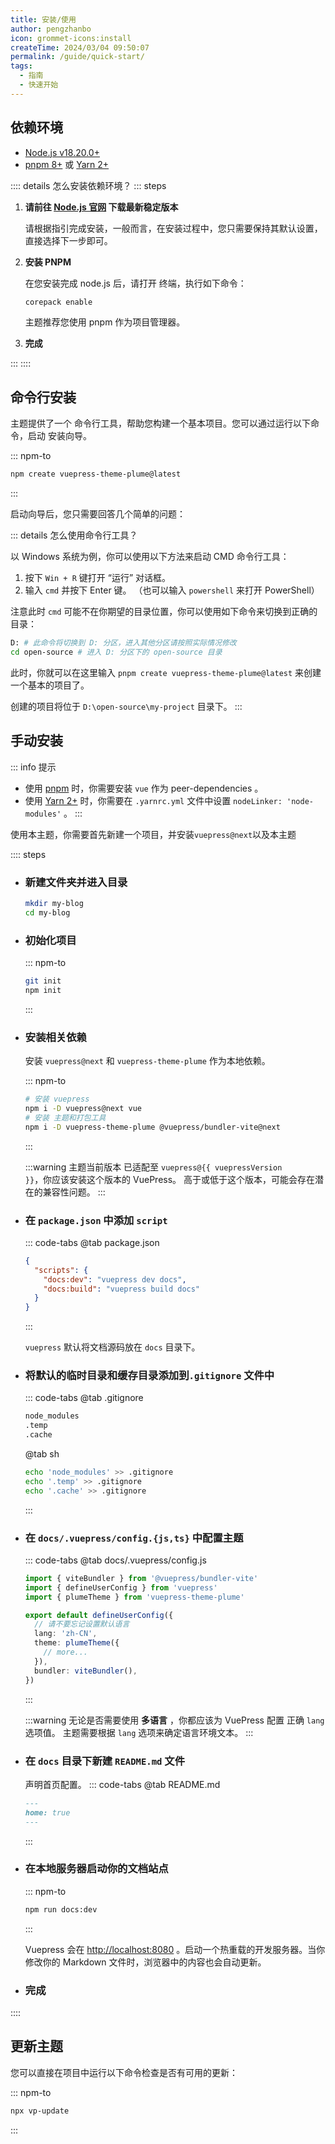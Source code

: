 ```yaml
---
title: 安装/使用
author: pengzhanbo
icon: grommet-icons:install
createTime: 2024/03/04 09:50:07
permalink: /guide/quick-start/
tags:
  - 指南
  - 快速开始
---
```


<script setup>
const vuepressVersion = __VUEPRESS_VERSION__
</script>

## 依赖环境

- [Node.js v18.20.0+](https://nodejs.org/)
- [pnpm 8+](https://pnpm.io/zh/) 或 [Yarn 2+](https://yarnpkg.com/)

:::: details 怎么安装依赖环境？
::: steps

1. **请前往 [Node.js 官网](https://nodejs.org/zh-cn) 下载最新稳定版本**

   请根据指引完成安装，一般而言，在安装过程中，您只需要保持其默认设置，直接选择下一步即可。

2. **安装 PNPM**

   在您安装完成 node.js 后，请打开 终端，执行如下命令：

   ```sh
   corepack enable
   ```

   主题推荐您使用 pnpm 作为项目管理器。

3. **完成**

:::
::::

## 命令行安装

主题提供了一个 命令行工具，帮助您构建一个基本项目。您可以通过运行以下命令，启动 安装向导。

::: npm-to

```sh
npm create vuepress-theme-plume@latest
```

:::

启动向导后，您只需要回答几个简单的问题：

<!-- @include: ../snippet/create.snippet.md ---->

::: details 怎么使用命令行工具？

以 Windows 系统为例，你可以使用以下方法来启动 CMD 命令行工具：

1. 按下 `Win + R` 键打开 “运行” 对话框。
2. 输入 `cmd` 并按下 Enter 键。 （也可以输入 `powershell` 来打开 PowerShell）

注意此时 `cmd` 可能不在你期望的目录位置，你可以使用如下命令来切换到正确的目录：

```sh
D: # 此命令将切换到 D: 分区，进入其他分区请按照实际情况修改
cd open-source # 进入 D: 分区下的 open-source 目录
```

此时，你就可以在这里输入 `pnpm create vuepress-theme-plume@latest` 来创建一个基本的项目了。

创建的项目将位于 `D:\open-source\my-project` 目录下。
:::

## 手动安装

::: info 提示

- 使用 [pnpm](https://pnpm.io/zh/) 时，你需要安装 `vue` 作为 peer-dependencies 。
- 使用 [Yarn 2+](https://yarnpkg.com/) 时，你需要在 `.yarnrc.yml` 文件中设置 `nodeLinker: 'node-modules'` 。
:::

使用本主题，你需要首先新建一个项目，并安装`vuepress@next`以及本主题

:::: steps

- ### 新建文件夹并进入目录

  ``` sh :no-line-numbers
  mkdir my-blog
  cd my-blog
  ```

- ### 初始化项目

  ::: npm-to

  ``` sh
  git init
  npm init
  ```

  :::

- ### 安装相关依赖

  安装 `vuepress@next` 和 `vuepress-theme-plume` 作为本地依赖。

  ::: npm-to

  ```sh
  # 安装 vuepress
  npm i -D vuepress@next vue
  # 安装 主题和打包工具
  npm i -D vuepress-theme-plume @vuepress/bundler-vite@next
  ```

  :::

  :::warning
  主题当前版本 已适配至 <code>vuepress@{{ vuepressVersion }}</code>，你应该安装这个版本的 VuePress。
  高于或低于这个版本，可能会存在潜在的兼容性问题。
  :::

- ### 在 `package.json` 中添加 `script`

  ::: code-tabs
  @tab package.json

  ``` json :no-line-numbers
  {
    "scripts": {
      "docs:dev": "vuepress dev docs",
      "docs:build": "vuepress build docs"
    }
  }
  ```

  :::

  `vuepress` 默认将文档源码放在 `docs` 目录下。

- ### 将默认的临时目录和缓存目录添加到`.gitignore` 文件中

  ::: code-tabs
  @tab .gitignore

  ``` txt :no-line-numbers
  node_modules
  .temp
  .cache
  ```

  @tab sh

  ``` sh :no-line-numbers
  echo 'node_modules' >> .gitignore
  echo '.temp' >> .gitignore
  echo '.cache' >> .gitignore
  ```

  :::

- ### 在 `docs/.vuepress/config.{js,ts}` 中配置主题

  ::: code-tabs
  @tab docs/.vuepress/config.js

  ``` ts :no-line-numbers
  import { viteBundler } from '@vuepress/bundler-vite'
  import { defineUserConfig } from 'vuepress'
  import { plumeTheme } from 'vuepress-theme-plume'

  export default defineUserConfig({
    // 请不要忘记设置默认语言
    lang: 'zh-CN',
    theme: plumeTheme({
      // more...
    }),
    bundler: viteBundler(),
  })
  ```

  :::

  :::warning
  无论是否需要使用 **多语言** ，你都应该为 VuePress 配置 正确 `lang` 选项值。
  主题需要根据 `lang` 选项来确定语言环境文本。
  :::

- ### 在 `docs` 目录下新建 `README.md` 文件

  声明首页配置。
  ::: code-tabs
  @tab README.md

  ``` md :no-line-numbers
  ---
  home: true
  ---
  ```

  :::

- ### 在本地服务器启动你的文档站点

  ::: npm-to

  ``` sh
  npm run docs:dev
  ```

  :::

  Vuepress 会在 [http://localhost:8080](http://localhost:8080) 。启动一个热重载的开发服务器。当你修改你的 Markdown 文件时，浏览器中的内容也会自动更新。

- ### 完成

::::

## 更新主题

您可以直接在项目中运行以下命令检查是否有可用的更新：

::: npm-to

``` sh
npx vp-update
```

:::
